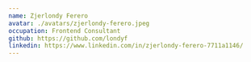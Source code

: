 ```yaml
---
name: Zjerlondy Ferero
avatar: ./avatars/zjerlondy-ferero.jpeg
occupation: Frontend Consultant
github: https://github.com/londyf
linkedin: https://www.linkedin.com/in/zjerlondy-ferero-7711a1146/
---
```


